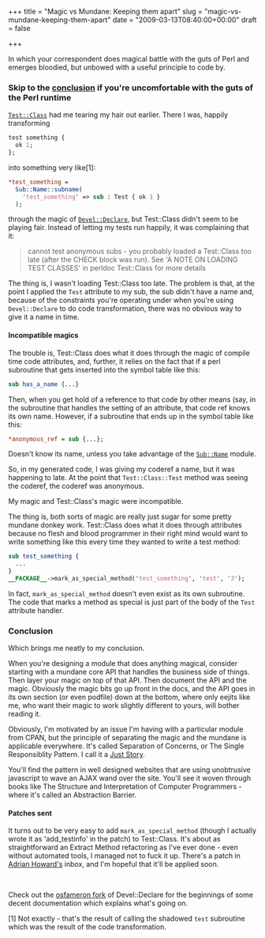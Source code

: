 +++
title = "Magic vs Mundane: Keeping them apart"
slug = "magic-vs-mundane-keeping-them-apart"
date = "2009-03-13T08:40:00+00:00"
draft = false

+++

In which your correspondent does magical battle with the guts of Perl and emerges bloodied, but unbowed with a useful principle to code by.

<!--more-->

### Skip to the [conclusion](#conclusion) if you're uncomfortable with the guts of the Perl runtime

[`Test::Class`](http://search.cpan.org/dist/Test-Class) had me tearing my hair out earlier. There I was, happily transforming

```perl
test something {
  ok 1;
};
```

into something very like[1]:

```perl
*test_something =
  Sub::Name::subname(
    'test_something' => sub : Test { ok 1 }
  );
```

through the magic of [`Devel::Declare`](http://search.cpan.org/dist/Devel-Declare), but Test::Class didn't seem to be playing fair. Instead of letting my tests run happily, it was complaining that it:

> cannot test anonymous subs - you probably loaded a Test::Class too late (after the CHECK block was run). See 'A NOTE ON LOADING TEST CLASSES' in perldoc Test::Class for more details

The thing is, I wasn't loading Test::Class too late. The problem is that, at the point I applied the `Test` attribute to my sub, the sub didn't have a name and, because of the constraints you're operating under when you're using `Devel::Declare` to do code transformation, there was no obvious way to give it a name in time.

#### Incompatible magics

The trouble is, Test::Class does what it does through the magic of compile time code attributes, and, further, it relies on the fact that if a perl subroutine that gets inserted into the symbol table like this:

```perl
sub has_a_name {...}
```

Then, when you get hold of a reference to that code by other means (say, in the subroutine that handles the setting of an attribute, that code ref knows its own name. However, if a subroutine that ends up in the symbol table like this:

```perl
*anonymous_ref = sub {...};
```

Doesn't know its name, unless you take advantage of the [`Sub::Name`](http://search.cpan.org/dist/Sub-Name) module.

So, in my generated code, I was giving my coderef a name, but it was happening to late. At the point that `Test::Class::Test` method was seeing the coderef, the coderef was anonymous.

My magic and Test::Class's magic were incompatible.

The thing is, both sorts of magic are really just sugar for some pretty mundane donkey work. Test::Class does what it does through attributes because no flesh and blood programmer in their right mind would want to write something like this every time they wanted to write a test method:

```perl
sub test_something {
  ...
}
__PACKAGE__->mark_as_special_method('test_something', 'test', '3');
```

In fact, `mark_as_special_method` doesn't even exist as its own subroutine. The code that marks a method as special is just part of the body of the `Test` attribute handler.

### Conclusion

Which brings me neatly to my conclusion.

When you're designing a module that does anything magical, consider starting with a mundane core API that handles the business side of things. Then layer your magic on top of that API. Then document the API and the magic. Obviously the magic bits go up front in the docs, and the API goes in its own section (or even podfile) down at the bottom, where only eejits like me, who want their magic to work slightly different to yours, will bother reading it.

Obviously, I'm motivated by an issue I'm having with a particular module from CPAN, but the principle of separating the magic and the mundane is applicable everywhere. It's called Separation of Concerns, or The Single Responsiblity Pattern. I call it a [Just Story](http://www.bofh.org.uk/2003/08/01/the-fine-art-of-complexity-management).

You'll find the pattern in well designed websites that are using unobtrusive javascript to wave an AJAX wand over the site. You'll see it woven through books like The Structure and Interpretation of Computer Programmers - where it's called an Abstraction Barrier.

#### Patches sent

It turns out to be very easy to add `mark_as_special_method` (though I actually wrote it as 'add\_testinfo' in the patch) to Test::Class. It's about as straightforward an Extract Method refactoring as I've ever done - even without automated tools, I managed not to fuck it up. There's a patch in [Adrian Howard's](http://www.twitter.com/adrianh) inbox, and I'm hopeful that it'll be applied soon.

<br/>

Check out the [osfameron fork](http://www.github.com/osfameron/devel-declare) of Devel::Declare for the beginnings of some decent documentation which explains what's going on.

[1] Not exactly - that's the result of calling the shadowed `test` subroutine which was the result of the code transformation.

